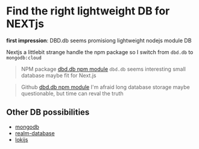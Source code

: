 # Find the right lightweight DB for NEXTjs

**first impression**: DBD.db seems promisiong lightweight nodejs module DB

Nextjs a littlebit strange handle the npm package so I switch from `dbd.db` to `mongodb:cloud`


> NPM package
> [dbd.db npm module](https://www.npmjs.com/package/dbd.db)
> `dbd.db` seems interesting small database maybe fit for Next.js
  
> Github
> [dbd.db npm module](https://github.com/Leref/dbd.js)
> I'm afraid long database storage maybe questionable, but time can reval the truth
  
## Other DB possibilities
- [mongodb](https://www.mongodb.com/)
- [realm-database](https://www.npmjs.com/package/realm)
- [lokijs](https://www.npmjs.com/package/lokijs)